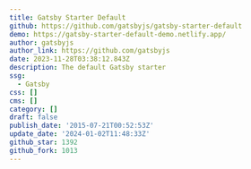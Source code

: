 ```yaml
---
title: Gatsby Starter Default
github: https://github.com/gatsbyjs/gatsby-starter-default
demo: https://gatsby-starter-default-demo.netlify.app/
author: gatsbyjs
author_link: https://github.com/gatsbyjs
date: 2023-11-28T03:38:12.843Z
description: The default Gatsby starter
ssg:
  - Gatsby
css: []
cms: []
category: []
draft: false
publish_date: '2015-07-21T00:52:53Z'
update_date: '2024-01-02T11:48:33Z'
github_star: 1392
github_fork: 1013
---
```

